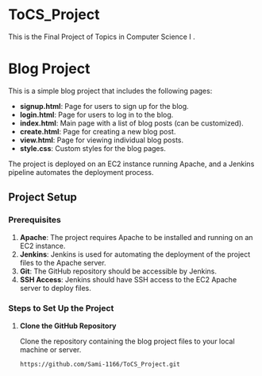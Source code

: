 # ToCS_Project
This is the Final Project of Topics in Computer Science I .
# Blog Project

This is a simple blog project that includes the following pages:

- **signup.html**: Page for users to sign up for the blog.
- **login.html**: Page for users to log in to the blog.
- **index.html**: Main page with a list of blog posts (can be customized).
- **create.html**: Page for creating a new blog post.
- **view.html**: Page for viewing individual blog posts.
- **style.css**: Custom styles for the blog pages.

The project is deployed on an EC2 instance running Apache, and a Jenkins pipeline automates the deployment process.

## Project Setup

### Prerequisites

1. **Apache**: The project requires Apache to be installed and running on an EC2 instance.
2. **Jenkins**: Jenkins is used for automating the deployment of the project files to the Apache server.
3. **Git**: The GitHub repository should be accessible by Jenkins.
4. **SSH Access**: Jenkins should have SSH access to the EC2 Apache server to deploy files.

### Steps to Set Up the Project

1. **Clone the GitHub Repository**

   Clone the repository containing the blog project files to your local machine or server.

   ```bash
   https://github.com/Sami-1166/ToCS_Project.git
